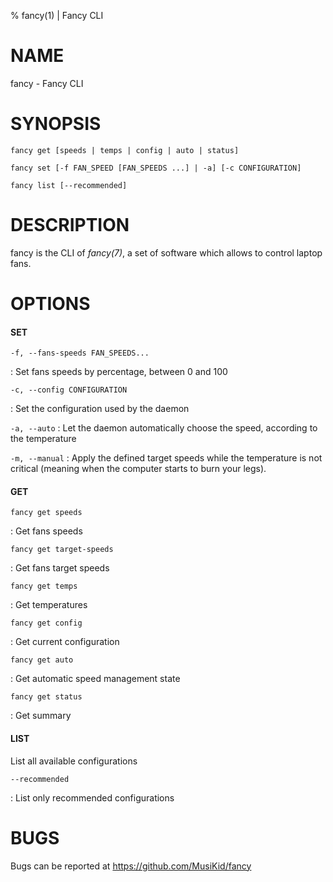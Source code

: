 % fancy(1) | Fancy CLI

# NAME

fancy - Fancy CLI

# SYNOPSIS

`fancy get [speeds | temps | config | auto | status]`

`fancy set [-f FAN_SPEED [FAN_SPEEDS ...] | -a] [-c CONFIGURATION]`

`fancy list [--recommended]`

# DESCRIPTION

fancy is the CLI of _fancy(7)_,
a set of software which allows to control laptop fans.

# OPTIONS

#### SET

`-f, --fans-speeds FAN_SPEEDS...`

: Set fans speeds by percentage, between 0 and 100

`-c, --config CONFIGURATION`

: Set the configuration used by the daemon

`-a, --auto`
: Let the daemon automatically choose the speed, according to the temperature

`-m, --manual`
: Apply the defined target speeds while the temperature is not critical
(meaning when the computer starts to burn your legs).

#### GET

`fancy get speeds`

: Get fans speeds

`fancy get target-speeds`

: Get fans target speeds

`fancy get temps`

: Get temperatures

`fancy get config`

: Get current configuration

`fancy get auto`

: Get automatic speed management state

`fancy get status`

: Get summary

#### LIST

List all available configurations

`--recommended`

: List only recommended configurations

# BUGS

Bugs can be reported at https://github.com/MusiKid/fancy
